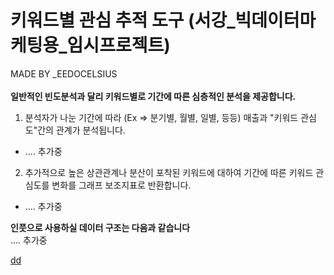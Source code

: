 # 키워드별 관심 추적 도구 (서강_빅데이터마케팅용_임시프로젝트)

MADE BY _EEDOCELSIUS\
\
<b>일반적인 빈도분석과 달리 키워드별로 기간에 따른 심층적인 분석을 제공합니다.</b>

1. 분석자가 나눈 기간에 따라 (Ex => 분기별, 월별, 일별, 등등) 매출과 "키워드 관심도"간의 관계가 분석됩니다.
- .... 추가중
2. 추가적으로 높은 상관관계나 분산이 포착된 키워드에 대하여 기간에 따른 키워드 관심도를 변화를 그래프 보조지표로 반환합니다.
- .... 추가중

<b>인풋으로 사용하실 데이터 구조는 다음과 같습니다</b>\
\.... 추가중

<a href="http://localhost:8001/">dd</a>

